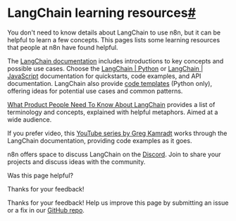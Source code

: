 [ ](https://github.com/n8n-io/n8n-docs/edit/main/docs/advanced-ai/langchain/langchain-learning-resources.md "Edit this page")

# LangChain learning resources[#](#langchain-learning-resources "Permanent link")

You don't need to know details about LangChain to use n8n, but it can be helpful to learn a few concepts. This pages lists some learning resources that people at n8n have found helpful.

The [LangChain documentation](https://docs.langchain.com/docs/) includes introductions to key concepts and possible use cases. Choose the [LangChain | Python](https://python.langchain.com/docs/get_started/introduction) or [LangChain | JavaScript](https://js.langchain.com/docs/get_started/introduction/) documentation for quickstarts, code examples, and API documentation. LangChain also provide [code templates](https://github.com/langchain-ai/langchain/tree/master/cookbook) (Python only), offering ideas for potential use cases and common patterns.

[What Product People Need To Know About LangChain](https://www.commandbar.com/blog/langchain-guide) provides a list of terminology and concepts, explained with helpful metaphors. Aimed at a wide audience.

If you prefer video, this [YouTube series by Greg Kamradt](https://youtu.be/_v_fgW2SkkQ?si=8Z2tfAoXnN3lXU9s) works through the LangChain documentation, providing code examples as it goes.

n8n offers space to discuss LangChain on the [Discord](https://discord.gg/bAt54txhHg). Join to share your projects and discuss ideas with the community.

Was this page helpful? 

Thanks for your feedback! 

Thanks for your feedback! Help us improve this page by submitting an issue or a fix in our [GitHub repo](https://github.com/n8n-io/n8n-docs). 
